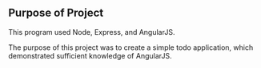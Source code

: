 ## Purpose of Project
This program used Node, Express, and AngularJS.

The purpose of this project was to create a simple todo application, which demonstrated sufficient knowledge of AngularJS.


